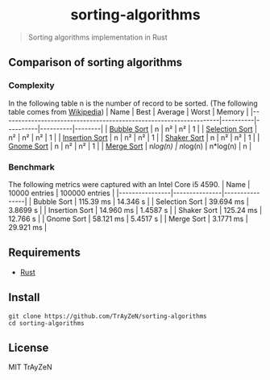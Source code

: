 <h1 align="center">
    sorting-algorithms
</h1>

> Sorting algorithms implementation in Rust

## Comparison of sorting algorithms
### Complexity
In the following table n is the number of record to be sorted.
(The following table comes from [Wikipedia](https://en.wikipedia.org/wiki/Sorting_algorithm#Comparison_sorts))
| Name                                                              | Best     | Average  | Worst    | Memory |
|-------------------------------------------------------------------|----------|----------|----------|--------|
| [Bubble Sort](https://en.wikipedia.org/wiki/Bubble_sort)          | n        | n²       | n²       | 1      |
| [Selection Sort](https://en.wikipedia.org/wiki/Selection_sort)    | n²       | n²       | n²       | 1      |
| [Insertion Sort](https://en.wikipedia.org/wiki/Insertion_sort)    | n        | n²       | n²       | 1      |
| [Shaker Sort](https://en.wikipedia.org/wiki/Cocktail_shaker_sort) | n        | n²       | n²       | 1      |
| [Gnome Sort](https://en.wikipedia.org/wiki/Gnome_sort)            | n        | n²       | n²       | 1      |
| [Merge Sort](https://en.wikipedia.org/wiki/Merge_sort)            | n*log(n) | n*log(n) | n*log(n) | n      |

### Benchmark
The following metrics were captured with an Intel Core i5 4590.
| Name           | 10000 entries | 100000 entries |
|----------------|---------------|----------------|
| Bubble Sort    | 115.39 ms     | 14.346 s       |
| Selection Sort | 39.694 ms     | 3.8699 s       |
| Insertion Sort | 14.960 ms     | 1.4587 s       |
| Shaker Sort    | 125.24 ms     | 12.766 s       |
| Gnome Sort     | 58.121 ms     | 5.4517 s       |
| Merge Sort     | 3.1771 ms     | 29.921 ms      |

## Requirements
- [Rust](https://www.rust-lang.org/)

## Install
```
git clone https://github.com/TrAyZeN/sorting-algorithms
cd sorting-algorithms
```

## License
MIT TrAyZeN
